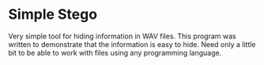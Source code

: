 Simple Stego
============

Very simple tool for hiding information in WAV files.
This program was written to demonstrate that the information is easy to hide. Need only a little bit to be able to work with files using any programming language.
